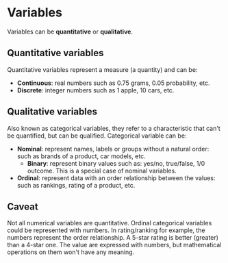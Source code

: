 # Variables

Variables can be **quantitative** or **qualitative**.

## Quantitative variables

Quantitative variables represent a measure (a quantity) and can be:

- **Continuous**: real numbers such as 0.75 grams, 0.05 probability, etc.
- **Discrete**: integer numbers such as 1 apple, 10 cars, etc.

## Qualitative variables

Also known as categorical variables, they refer to a characteristic that can't be quantified, but can be qualified. Categorical variable can be:

- **Nominal**: represent names, labels or groups without a natural order: such as brands of a product, car models, etc.
  - **Binary**: represent binary values such as: yes/no, true/false, 1/0 outcome. This is a special case of nominal variables.
- **Ordinal**: represent data with an order relationship between the values: such as rankings, rating of a product, etc.

## Caveat

Not all numerical variables are quantitative. Ordinal categorical variables could be represented with numbers. In rating/ranking for example, the numbers represent the order relationship. A 5-star rating is better (greater) than a 4-star one. The value are expressed with numbers, but mathematical operations on them won't have any meaning.
